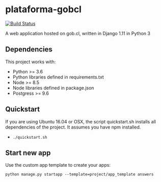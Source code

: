 # plataforma-gobcl
[![Build Status](https://travis-ci.org/e-gob/plataforma-gobcl.svg?branch=development)](https://travis-ci.org/e-gob/plataforma-gobcl)

A web application hosted on gob.cl, written in Django 1.11 in Python 3

## Dependencies
This project works with:

* Python >= 3.6
* Python libraries defined in requirements.txt 
* Node >= 8.5
* Node libraries defined in package.json 
* Postgress >= 9.6 

## Quickstart
If you are using Ubuntu 16.04 or OSX, the script quickstart.sh installs all 
dependencies of the project. It assumes you have npm installed.

* `./quickstart.sh`

## Start new app
Use the custom app template to create your apps:

    python manage.py startapp --template=project/app_template answers
